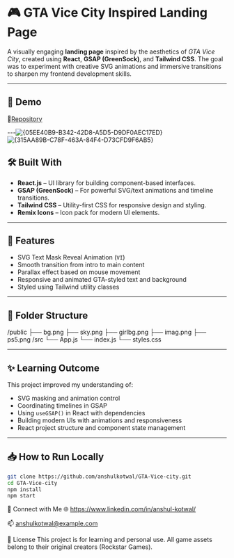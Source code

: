 # 🎮 GTA Vice City Inspired Landing Page

A visually engaging **landing page** inspired by the aesthetics of *GTA Vice City*, created using **React**, **GSAP (GreenSock)**, and **Tailwind CSS**. The goal was to experiment with creative SVG animations and immersive transitions to sharpen my frontend development skills.

---

## 🚀 Demo

🔗[Repository](https://github.com/anshulkotwal/GTA-Vice-city)

---![{05EE40B9-B342-42D8-A5D5-D9DF0AEC17ED}](https://github.com/user-attachments/assets/bddbd161-17b9-4d5e-aebc-966435dd127c)
![{315AA89B-C78F-463A-84F4-D73CFD9F6AB5}](https://github.com/user-attachments/assets/33afb8db-c925-4a7d-a4b6-9863f088f353)


## 🛠️ Built With

- **React.js** – UI library for building component-based interfaces.
- **GSAP (GreenSock)** – For powerful SVG/text animations and timeline transitions.
- **Tailwind CSS** – Utility-first CSS for responsive design and styling.
- **Remix Icons** – Icon pack for modern UI elements.

---

## 📸 Features

- SVG Text Mask Reveal Animation (`VI`)
- Smooth transition from intro to main content
- Parallax effect based on mouse movement
- Responsive and animated GTA-styled text and background
- Styled using Tailwind utility classes

---

## 📂 Folder Structure

/public
├── bg.png
├── sky.png
├── girlbg.png
├── imag.png
├── ps5.png
/src
└── App.js
└── index.js
└── styles.css


---

## ✨ Learning Outcome

This project improved my understanding of:
- SVG masking and animation control
- Coordinating timelines in GSAP
- Using `useGSAP()` in React with dependencies
- Building modern UIs with animations and responsiveness
- React project structure and component state management

---

## 📥 How to Run Locally

```bash
git clone https://github.com/anshulkotwal/GTA-Vice-city.git
cd GTA-Vice-city
npm install
npm start
```

🤝 Connect with Me
🌐 https://www.linkedin.com/in/anshul-kotwal/

📫 anshulkotwal@example.com


📝 License
This project is for learning and personal use. All game assets belong to their original creators (Rockstar Games).
